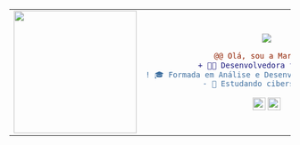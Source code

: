 <table align="center">
  <tr>
    <td>
      <img height="220" src="https://i.imgur.com/F6WV2qC.png" />
    </td>
    <td>
      <div align="center">
        <br />
        <a href="https://git.io/typing-svg"><img src="https://readme-typing-svg.demolab.com?font=Fira+Code&size=19&pause=1000&center=true&color=B7D34B&width=435&height=30&separator=%3C&lines=echo+%22Hello%2C+World!%22%3Cprint('Hello%2C+World!')%3Cputs+%22Hello%2C+World!%22%3Cconsole.log(%22Hello%2C+World!%22)%3CSystem.out.println(%22Hello%2C+World!%22);%3CShowMessage('Hello%2C+World!')" /></a>

```diff
@@ Olá, sou a Maria! @@
+ 👩‍💻 Desenvolvedora full-stack
! 🎓 Formada em Análise e Desenvolvimento de Sistemas
- 📖 Estudando cibersegurança
```

<a href="mailto:mariafcatani@hotmail.com" target="_blank"><img src="https://custom-icon-badges.demolab.com/badge/-Email-4f4f4f?style=for-the-badge&logo=mail&logoColor=white" height="23" alt="Email"/></a>
<a href="https://www.linkedin.com/in/mariafcatani" target="_blank"><img src="https://custom-icon-badges.demolab.com/badge/-LinkedIn-0A66C2?style=for-the-badge&logo=linkedin-app-white-icon" height="23" alt="LinkedIn"/></a>
      </div>
    </td>
  </tr>
</table>
